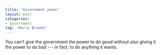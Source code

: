 ```yaml
---
title: 'Government power'
layout: post
categories:
- government
tag: 'Harry Browne'
---
```


You can't give the government the power to do good without also giving it the power to do bad --- in fact, to do anything it wants.